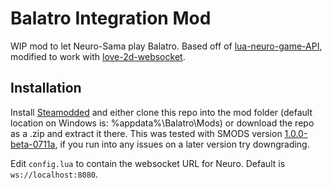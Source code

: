 # Balatro Integration Mod

WIP mod to let Neuro-Sama play Balatro. Based off of [lua-neuro-game-API](https://github.com/Gunoshozo/lua-neuro-sama-game-api),
modified to work with [love-2d-websocket](https://github.com/flaribbit/love2d-lua-websocket). 

## Installation

Install [Steamodded](https://github.com/Steamodded/smods) and either clone this repo into the mod folder (default location on
Windows is: %appdata%\Balatro\Mods) or download the repo as a .zip and extract it there.
This was tested with SMODS version [1.0.0-beta-0711a](https://github.com/Steamodded/smods/releases/tag/1.0.0-beta-0711a),
if you run into any issues on a later version try downgrading. 

Edit `config.lua` to contain the websocket URL for Neuro. Default is `ws://localhost:8080`. 

